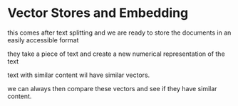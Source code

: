 # Vector Stores and Embedding

this comes after text splitting and we are ready to store the documents in an easily accessible format

they take a piece of text and create a new numerical representation of the text

text with similar content wil have similar vectors.

we can always then compare these vectors and see if they have similar content.
